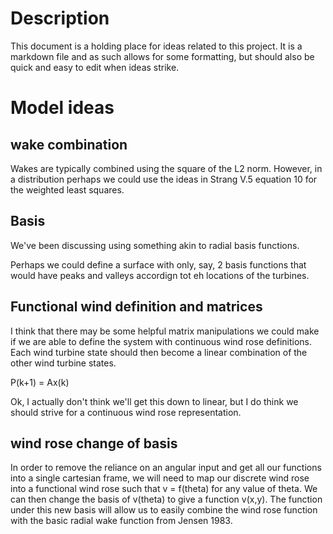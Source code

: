 # Description
This document is a holding place for ideas related to this project. 
It is a markdown file and as such allows for some formatting, but should also be quick and easy to edit when ideas strike.

# Model ideas
## wake combination
Wakes are typically combined using the square of the L2 norm. However, in a distribution perhaps we could use the ideas in 
Strang V.5 equation 10 for the weighted least squares.

## Basis
We've been discussing using something akin to radial basis functions.

Perhaps we could define a surface with only, say, 2 basis functions that would have peaks and valleys accordign tot eh locations of the turbines.

## Functional wind definition and matrices
I think that there may be some helpful matrix manipulations we could make if we are able to define the system with continuous wind rose definitions. Each wind turbine state should then become a linear combination of the other wind turbine states.

P(k+1) = Ax(k)

Ok, I actually don't think we'll get this down to linear, but I do think we should strive for a continuous wind rose representation.

## wind rose change of basis
In order to remove the reliance on an angular input and get all our functions into a single cartesian frame, we will need to map our discrete wind rose into a functional wind rose such that v = f(theta) for any value of theta. We can then change the basis of v(theta) to give a function v(x,y). The function under this new basis will allow us to easily combine the wind rose function with the basic radial wake function from Jensen 1983.
